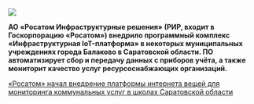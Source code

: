 <!--2025-09-10 14:08:24-->
<div class="yb">
  <div class="rss habr"><img src="https://habrastorage.org/getpro/habr/upload_files/fcf/32b/820/fcf32b820f7891e861636f567ae00d29.png" /><p><strong>АО «Росатом Инфраструктурные решения» (РИР, входит в Госкорпорацию «Росатом») внедрило программный комплекс «Инфраструктурная IoT-платформа» в некоторых муниципальных учреждениях города Балаково в Саратовской области. ПО автоматизирует сбор и передачу данных с приборов учёта, а также мониторит качество услуг ресурсоснабжающих организаций.</strong></p> <a... <p class="titl"><a href="https://habr.com/ru/companies/greenatom/news/945760/?utm_source=habrahabr&utm_medium=rss&utm_campaign=945760">«Росатом» начал внедрение платформы интернета вещей для мониторинга коммунальных услуг в школах Саратовской области</a></p></div>
</div>
